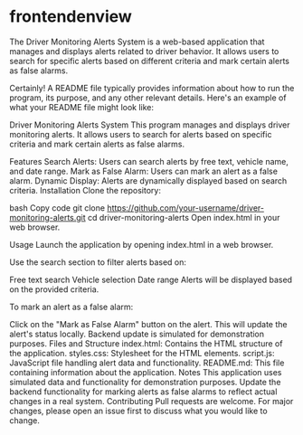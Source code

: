 # frontendenview
The Driver Monitoring Alerts System is a web-based application that manages and displays alerts related to driver behavior. It allows users to search for specific alerts based on different criteria and mark certain alerts as false alarms.

Certainly! A README file typically provides information about how to run the program, its purpose, and any other relevant details. Here's an example of what your README file might look like:

Driver Monitoring Alerts System
This program manages and displays driver monitoring alerts. It allows users to search for alerts based on specific criteria and mark certain alerts as false alarms.

Features
Search Alerts: Users can search alerts by free text, vehicle name, and date range.
Mark as False Alarm: Users can mark an alert as a false alarm.
Dynamic Display: Alerts are dynamically displayed based on search criteria.
Installation
Clone the repository:

bash
Copy code
git clone https://github.com/your-username/driver-monitoring-alerts.git
cd driver-monitoring-alerts
Open index.html in your web browser.

Usage
Launch the application by opening index.html in a web browser.

Use the search section to filter alerts based on:

Free text search
Vehicle selection
Date range
Alerts will be displayed based on the provided criteria.

To mark an alert as a false alarm:

Click on the "Mark as False Alarm" button on the alert.
This will update the alert's status locally. Backend update is simulated for demonstration purposes.
Files and Structure
index.html: Contains the HTML structure of the application.
styles.css: Stylesheet for the HTML elements.
script.js: JavaScript file handling alert data and functionality.
README.md: This file containing information about the application.
Notes
This application uses simulated data and functionality for demonstration purposes.
Update the backend functionality for marking alerts as false alarms to reflect actual changes in a real system.
Contributing
Pull requests are welcome. For major changes, please open an issue first to discuss what you would like to change.
